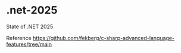 # .net-2025
State of .NET 2025

Reference
https://github.com/fekberg/c-sharp-advanced-language-features/tree/main